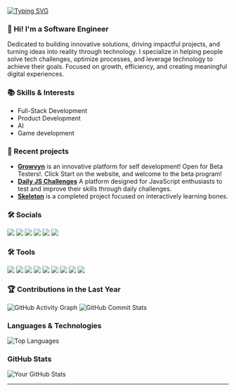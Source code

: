 <p align="left"> <a href="https://git.io/typing-svg"><img src="https://readme-typing-svg.herokuapp.com?font=Fira+Code&size=30&pause=1000&color=67D7B0&width=435&lines=Welcome!" alt="Typing SVG" /> </a></p> 

### 🚀 Hi! I'm a Software Engineer  
Dedicated to building innovative solutions, driving impactful projects, and turning ideas into reality through technology. I specialize in helping people solve tech challenges, optimize processes, and leverage technology to achieve their goals. Focused on growth, efficiency, and creating meaningful digital experiences.  


### 📚 Skills & Interests
- Full-Stack Development
- Product Development
- AI
- Game development

### 🚧 Recent projects
- **[Growvyn](https://growvyn.com)** is an innovative platform for self development! Open for Beta Testers!. Click Start on the website, and welcome to the beta program!  
- **[Daily JS Challenges](https://js-challenges-flax.vercel.app)** A platform designed for JavaScript enthusiasts to test and improve their skills through daily challenges.
- **[Skeleton](https://skeleton-amber.vercel.app)** is a completed project focused on interactively learning bones.

### 🛠 Socials
<p dir="auto">
  <a href="mailto:danieltrujillo902@gmail.com"><img src="https://camo.githubusercontent.com/e5cfad4cbb1e023463333923b069b81749d94e8ff5722f851c7bb01d65bb0e95/68747470733a2f2f696d672e736869656c64732e696f2f62616467652f476d61696c2d4431343833363f7374796c653d666f722d7468652d6261646765266c6f676f3d676d61696c266c6f676f436f6c6f723d7768697465" data-canonical-src="https://img.shields.io/badge/Gmail-D14836?style=for-the-badge&amp;logo=gmail&amp;logoColor=white" style="max-width: 100%;"></a>
  <a href="https://github.com/Kalugy"><img src="https://camo.githubusercontent.com/17a3cfebe6cf2dcf7b339b7b008adb9a55ddc15aec622a27a2a66b207e1e357a/68747470733a2f2f696d672e736869656c64732e696f2f62616467652f4769744875622d3130303030303f7374796c653d666f722d7468652d6261646765266c6f676f3d676974687562266c6f676f436f6c6f723d7768697465" data-canonical-src="https://img.shields.io/badge/GitHub-100000?style=for-the-badge&amp;logo=github&amp;logoColor=white" style="max-width: 100%;"></a>
  <a href="https://www.linkedin.com/in/julian-trujillo-92b0b8143/" rel="nofollow"><img src="https://camo.githubusercontent.com/8c0692475a5bfc1d9e7361074bdb648e567cae7b5b40ffd32adae31180b0d7b6/68747470733a2f2f696d672e736869656c64732e696f2f62616467652f4c696e6b6564496e2d3030373742353f7374796c653d666f722d7468652d6261646765266c6f676f3d6c696e6b6564696e266c6f676f436f6c6f723d7768697465" data-canonical-src="https://img.shields.io/badge/LinkedIn-0077B5?style=for-the-badge&amp;logo=linkedin&amp;logoColor=white" style="max-width: 100%;"></a>
  <a href="#"><img src="https://camo.githubusercontent.com/93f7bac54ced3a155148588200527b79573820b0091147ba3f902ef2a9fa483a/68747470733a2f2f696d672e736869656c64732e696f2f62616467652f506f7274666f6c696f2d3235354536333f7374796c653d666f722d7468652d6261646765266c6f676f3d41626f75742e6d65266c6f676f436f6c6f723d7768697465" data-canonical-src="https://img.shields.io/badge/Portfolio-255E63?style=for-the-badge&amp;logo=About.me&amp;logoColor=white" style="max-width: 100%;"></a>
  <a href="#"><img src="https://camo.githubusercontent.com/8c709aaebc7feee6050eba44984b294d9da3ace3353bd5eed8b499dd04af3c06/68747470733a2f2f696d672e736869656c64732e696f2f62616467652f582d3030303030303f7374796c653d666f722d7468652d6261646765266c6f676f3d78266c6f676f436f6c6f723d7768697465" data-canonical-src="https://img.shields.io/badge/X-000000?style=for-the-badge&amp;logo=x&amp;logoColor=white" style="max-width: 100%;"></a>
  <a href="#"><img src="https://camo.githubusercontent.com/a3c932dca6dd715997280b12d03cce4f7868aacdc9901942986f06a9f5843d8a/68747470733a2f2f696d672e736869656c64732e696f2f7374617469632f76313f7374796c653d666f722d7468652d6261646765266d6573736167653d5468726561647326636f6c6f723d303030303030266c6f676f3d54687265616473266c6f676f436f6c6f723d464646464646266c6162656c3d" data-canonical-src="https://img.shields.io/static/v1?style=for-the-badge&amp;message=Threads&amp;color=000000&amp;logo=Threads&amp;logoColor=FFFFFF&amp;label=" style="max-width: 100%;"> </a>
</p>

### 🛠 Tools
<p dir="auto">
<img src="https://img.shields.io/badge/JavaScript-%23F7DF1E?style=for-the-badge&logo=javascript&logoColor=black" /> 
<img src="https://img.shields.io/badge/AWS-%23232F3E.svg?&style=for-the-badge&logo=amazon-aws&logoColor=white" /> 
<img src="https://img.shields.io/badge/Node.js-%234285F4.svg?&style=for-the-badge&logo=node.js&logoColor=white" /> 
<img src="https://img.shields.io/badge/MongoDB-%2347A248.svg?&style=for-the-badge&logo=mongodb&logoColor=white" /> 
<img src="https://img.shields.io/badge/React-%2320232a.svg?&style=for-the-badge&logo=react&logoColor=%2361DAFB" /> 
<img src="https://img.shields.io/badge/SQL%20Server-CC2927?style=flat-square&logo=microsoft-sql-server&logoColor=white" /> 
<img src="https://img.shields.io/badge/DynamoDB-3766AB?style=flat-square&logo=amazon-dynamodb&logoColor=white" /> 
<img src="https://img.shields.io/badge/MySQL-4479A1?style=flat-square&logo=mysql&logoColor=white" /> 
<img src="https://img.shields.io/badge/PHP-%230075B8.svg?&style=for-the-badge&logo=php&logoColor=white" />     
</p>


### 🏆 Contributions in the Last Year
![GitHub Activity Graph](https://github-readme-activity-graph.vercel.app/graph?username=kalugy&theme=github-dark&hide_border=true)
![GitHub Commit Stats](https://github-readme-stats.vercel.app/api?username=kalugy&show_icons=true&count_private=true&include_all_commits=true&theme=highcontrast)



### Languages & Technologies
![Top Languages](https://github-readme-stats.vercel.app/api/top-langs/?username=kalugy&layout=compact&theme=dark)

### GitHub Stats
![Your GitHub Stats](https://github-readme-stats.vercel.app/api?username=kalugy&show_icons=true&count_private=true&hide=prs&theme=dark)

---
<!--
### 🔥 Wakatime Stats
[![Wakatime](https://wakatime.com/badge/user/kalugy.svg)](https://wakatime.com/@kalugy)

### Most Used Repositories
[![Your Repository](https://github-readme-stats.vercel.app/api/pin/?username=kalugy&repo=your-repository)](https://github.com/kalugy/your-repository)
-->


